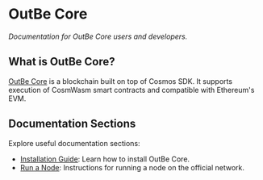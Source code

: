 # OutBe Core

_Documentation for OutBe Core users and developers._

## What is OutBe Core?

[OutBe Core](https://github.com/outbe/outbe-node) is a blockchain built on top of Cosmos SDK. It supports execution of CosmWasm smart contracts and compatible with Ethereum's EVM.

## Documentation Sections

Explore useful documentation sections:

- [Installation Guide](./installation/installation.md): Learn how to install OutBe Core.
- [Run a Node](./run/run-a-node.md): Instructions for running a node on the official network.

